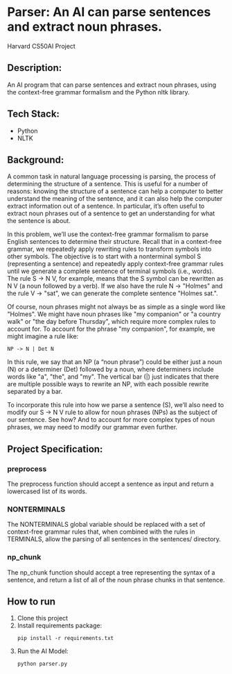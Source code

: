 # Parser: An AI can parse sentences and extract noun phrases.

Harvard CS50AI Project

## Description:

An AI program that can parse sentences and extract noun phrases, using the context-free grammar formalism and the Python nltk library.

## Tech Stack:

* Python
* NLTK

## Background:

A common task in natural language processing is parsing, the process of determining the structure of a sentence. This is useful for a number of reasons: knowing the structure of a sentence can help a computer to better understand the meaning of the sentence, and it can also help the computer extract information out of a sentence. In particular, it’s often useful to extract noun phrases out of a sentence to get an understanding for what the sentence is about.

In this problem, we’ll use the context-free grammar formalism to parse English sentences to determine their structure. Recall that in a context-free grammar, we repeatedly apply rewriting rules to transform symbols into other symbols. The objective is to start with a nonterminal symbol S (representing a sentence) and repeatedly apply context-free grammar rules until we generate a complete sentence of terminal symbols (i.e., words). The rule S -> N V, for example, means that the S symbol can be rewritten as N V (a noun followed by a verb). If we also have the rule N -> "Holmes" and the rule V -> "sat", we can generate the complete sentence "Holmes sat.".

Of course, noun phrases might not always be as simple as a single word like "Holmes". We might have noun phrases like "my companion" or "a country walk" or "the day before Thursday", which require more complex rules to account for. To account for the phrase "my companion", for example, we might imagine a rule like:

`NP -> N | Det N`

In this rule, we say that an NP (a “noun phrase”) could be either just a noun (N) or a determiner (Det) followed by a noun, where determiners include words like "a", "the", and "my". The vertical bar (|) just indicates that there are multiple possible ways to rewrite an NP, with each possible rewrite separated by a bar.

To incorporate this rule into how we parse a sentence (S), we’ll also need to modify our S -> N V rule to allow for noun phrases (NPs) as the subject of our sentence. See how? And to account for more complex types of noun phrases, we may need to modify our grammar even further.

## Project Specification:

### preprocess
The preprocess function should accept a sentence as input and return a lowercased list of its words.

### NONTERMINALS
The NONTERMINALS global variable should be replaced with a set of context-free grammar rules that, when combined with the rules in TERMINALS, allow the parsing of all sentences in the sentences/ directory.

### np_chunk
The np_chunk function should accept a tree representing the syntax of a sentence, and return a list of all of the noun phrase chunks in that sentence.

## How to run

1. Clone this project
2. Install requirements package:
   ```
   pip install -r requirements.txt
   ```
3. Run the AI Model:
   ```
   python parser.py
   ```
   
